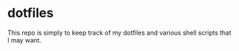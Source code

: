 # dotfiles

This repo is simply to keep track of my dotfiles and various shell scripts that I may want.
